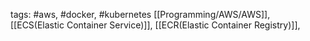 tags: #aws, #docker, #kubernetes
[[Programming/AWS/AWS]], [[ECS(Elastic Container Service)]], [[ECR(Elastic Container Registry)]],
